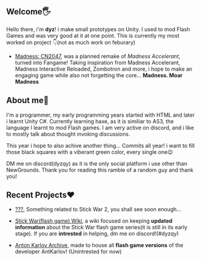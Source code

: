 ## Welcome🖐
Hello there, i'm **dyz**! i  make small prototypes on Unity. I used to mod Flash Games and was very good at it at one point.
This is currently my most worked on project 👇(not as much work on feburary)
- [Madness: CN2047](https://discord.com/invite/ZY3fSbKKMQ), was a planned remake of *Madness Accelerant*, turned into Fangame! Taking inspiration from Madness Accelerant, Madness Interactive Reloaded, Zombotron and more, i hope to make an engaging game while also not forgetting the core... **Madness. Moar Madness**

## About me🤔
I'm a programmer, my early programming years started with HTML and later i learnt Unity C#. Currently learning haxe, as it is similiar to AS3, the language I learnt to mod Flash games. I am very active on discord, and i like to mostly talk about thought invoking discussions.

This year i hope to also achive another thing... Commits all year! i want to fill those black squares with a viberant green color, every single one😉

DM me on discord(dyzqy) as it is the only social platform i use other than NewGrounds. Thank you for reading this ramble of a random guy and thank you!

<!--![Top Langs](https://github-readme-stats.vercel.app/api/top-langs/?username=dyzqy&theme=dark&langs_count=5)-->

## Recent Projects❤️
<!-- [EasyController](https://github.com/dyzqy/EasyController) focuses on making modding & creating levels **easier** on the flash game Stick War 2.-->
<!--- [Champion Archer in Godot](https://github.com/dyzqy/Godot-Champion-Archer), My _first_ godot project! had abondended it 1 year and 3 months ago, now back to get it to its full glory... and learn godot in the process 🔥-->
- [???](), Something related to Stick War 2, you shall see soon enough...

- [Stick War(flash game) Wiki](https://stickwar.miraheze.org/wiki/Main_Page), a wiki focused on keeping **updated information** about the Stick War flash game series(it is still in its early stage). If you are **intrested** in helping, dm me on discord!(#dyzqy)
  
- [Anton Karlov Archive](https://github.com/Qestoski/Anton-Karlov-Archives), made to house all **flash game versions** of the developer AntKarlov! (Unintrested for now)
<!-- -A secret project, i'll tell you on late :)-->

